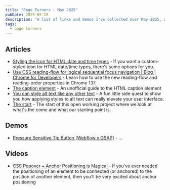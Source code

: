 ```yaml
---
title: "Page Turners - May 2025"
pubDate: 2025-05-28
description: "A list of links and demos I've collected over May 2025, with the intention of posting monthly"
tags:
  - page turners
---
```


## Articles
* [Styling the icon for HTML date and time types](https://cassidoo.co/post/input-type-date/) - If you want a custom-styled icon for HTML date/time types, there's some options for you.
* [Use CSS reading-flow for logical sequential focus navigation | Blog | Chrome for Developers](https://developer.chrome.com/blog/reading-flow) - Learn how to use the new reading-flow and reading-order properties in Chrome 137.
* [The caption element](https://heydonworks.com/article/the-caption-element/) - An unofficial guide to the HTML caption element
* [You can style alt text like any other text](https://piccalil.li/blog/you-can-style-alt-text-like-any-other-text/) - A fun little side quest to show you how applying styles to alt text can really elevate your user interface.
* [The start](https://piccalil.li/projects/course-brand-development/1/) - The start of this open working project where we look at what's the come and what our starting point is.

## Demos
* [Pressure Sensitive Tip Button [Webflow x GSAP]](https://codepen.io/jh3y/pen/GgJRXbL) - ...

## Videos
* [CSS Popover + Anchor Positioning is Magical](https://www.youtube.com/watch?v=DNXEORSk4GU) - If you’ve ever needed the positioning of an element to be connected (or anchored) to the position of another element, then you’ll be very excited about anchor positioning
